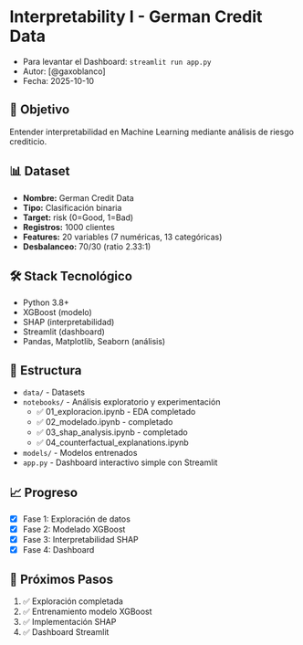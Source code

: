 # Interpretability I - German Credit Data
- Para levantar el Dashboard: `streamlit run app.py`
- Autor: [@gaxoblanco]
- Fecha: 2025-10-10

## 🎯 Objetivo
Entender interpretabilidad en Machine Learning mediante análisis de riesgo crediticio.

## 📊 Dataset
- **Nombre:** German Credit Data
- **Tipo:** Clasificación binaria
- **Target:** risk (0=Good, 1=Bad)
- **Registros:** 1000 clientes
- **Features:** 20 variables (7 numéricas, 13 categóricas)
- **Desbalanceo:** 70/30 (ratio 2.33:1)

## 🛠️ Stack Tecnológico
- Python 3.8+
- XGBoost (modelo)
- SHAP (interpretabilidad)
- Streamlit (dashboard)
- Pandas, Matplotlib, Seaborn (análisis)

## 📂 Estructura
- `data/` - Datasets
- `notebooks/` - Análisis exploratorio y experimentación
  - ✅ 01_exploracion.ipynb - EDA completado
  - ✅ 02_modelado.ipynb - completado
  - ✅ 03_shap_analysis.ipynb - completado
  - ✅ 04_counterfactual_explanations.ipynb
- `models/` - Modelos entrenados
- `app.py` - Dashboard interactivo simple con Streamlit

## 📈 Progreso
- [x] Fase 1: Exploración de datos
- [x] Fase 2: Modelado XGBoost
- [x] Fase 3: Interpretabilidad SHAP
- [x] Fase 4: Dashboard

## 🚀 Próximos Pasos
1. ✅ Exploración completada
2. ✅ Entrenamiento modelo XGBoost
3. ✅ Implementación SHAP
4. ✅ Dashboard Streamlit